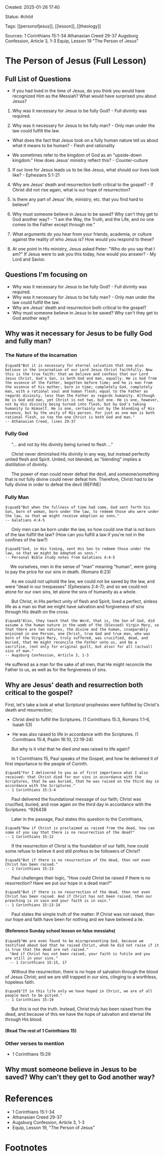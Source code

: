 Created: 2025-01-26 17:40

Status: #child 

Tags: [[personofjesus]], [[lesson]], [[theology]]

Sources: 1 Corinthians 15:1-34 
Athanasian Creed 29-37
Augsburg Confession, Article 3, 1-3
Equip, Lesson 19 "The Person of Jesus"

# The Person of Jesus (Full Lesson)

## Full List of Questions

- If you had lived in the time of Jesus, do you think you would have recognized Him as the Messiah? What would have surprised you about Jesus?

1. Why was it necessary for Jesus to be fully God? - Full divinity was required.

2. Why was it necessary for Jesus to be fully man? - Only man under the law could fulfill the law.

- What does the fact that Jesus took on a fully human nature tell us about what it means to be human? - Flesh and rationality

- We sometimes refer to the kingdom of God as an "upside-down kingdom." How does Jesus' ministry reflect this? - Counter-culture

3. If our love for Jesus leads us to be like Jesus, what should our lives look like? - Ephesians 5:1-21

4. Why are Jesus' death and resurrection both critical to the gospel? - If Christ did not rise again, what is our hope of resurrection?

5. Is there any part of Jesus' life, ministry, etc. that you find hard to believe?

6. Why must someone believe in Jesus to be saved? Why can't they get to God another way? - "I am the Way, the Truth, and the Life, and no one comes to the Father except through me."

7. What arguments do you hear from your friends, academia, or culture against the reality of who Jesus is? How would you respond to these?

8. At one point in His ministry, Jesus asked Peter: "Who do you say that I am?" If Jesus were to ask you this today, how would you answer? - My Lord and Savior.

## Questions I'm focusing on

- Why was it necessary for Jesus to be fully God? - Full divinity was required.
- Why was it necessary for Jesus to be fully man? - Only man under the law could fulfill the law.
- Why are Jesus' death and resurrection both critical to the gospel?
- Why must someone believe in Jesus to be saved? Why can't they get to God another way?

## Why was it necessary for Jesus to be fully God and fully man?

### The Nature of the Incarnation

    $\quad$"But it is necessary for eternal salvation that one also believe in the incarnation of our Lord Jesus Christ faithfully. Now this is the true faith: that we believe and confess that our Lord Jesus Christ, God's Son, is both God and man, equally. He is God from the essence of the Father, begotten before time; and he is man from the essence of his mother, born in time; completely God, completely man, with a rational soul and human flesh; equal to the Father as regards divinity, less than the Father as regards humanity. Although He is God and man, yet Christ is not two, but one. He is one, however, not by His divinity being turned into flesh, but by God's taking humanity to Himself. He is one, certainly not by the blending of His essence, but by the unity of His person. For just as one man is both rational flesh, so too the one Christ is both God and man."
    -- Athanasian Creed, lines 29-37

### Fully God

$\quad$ "... and not by His divinity being turned to flesh ..."

$\quad$ Christ never diminished His divinity in any way, but instead perfectly united flesh and Spirit. United, not blended, as "blending" implies a distillation of divinity.

$\quad$ The power of man could never defeat the devil, and someone/something that is not fully divine could never defeat him. Therefore, Christ had to be fully divine in order to defeat the devil (REFINE)

### Fully Man

    $\quad$"But when the fullness of time had come, God sent forth his Son, born of woman, born under the law, to redeem those who were under the law, so that we might receive adoption as sons."
    -- Galatians 4:4-5

$\quad$ Only men can be born under the law, so how could one that is not born of the law fulfill the law? (How can you fulfill a law if you're not in the confines of the law?)

    $\quad$"God, in His timing, sent His Son to redeem those under the law, so that we might be adopted as sons." 
    -- Personal Bible study notes from Galatians 4:4-5

$\quad$We ourselves, men in the sense of "man" meaning "human", were going to pay the price for our sins in death. (Romans 6:23)

$\quad$ As we could not uphold the law, we could not be saved by the law, and were "dead in our trespasses" (Ephesians 2:4-7); and so we could not atone for our own sins, let alone the sins of humanity as a whole.

$\quad$ But Christ, in HIs perfect unity of flesh and Spirit, lived a perfect, sinless life as a man so that we might have salvation and forgiveness of sins through His death on the cross.

    $\quad$"Also, they teach that the Word, that is, the Son of God, did assume a the human nature in the womb of the (blessed) Virgin Mary, so that there are two natures, the divine and the human, inseparably enjoined in one Person, one Christ, true God and true man, who was born of the Virgin Mary, truly suffered, was crucified, dead, and buried, that He might reconcile the Father unto us, and be a sacrifice, (not only for original guilt, but also) for all (actual) sins of man."
    -- Augsburg Confession, Article 3, 1-3

He suffered as a man for the sake of all men, that He might reconcile the Father to us, as well as for the forgiveness of sins.

## Why are Jesus' death and resurrection both critical to the gospel?

First, let's take a look at what Scriptural prophesies were fulfilled by Christ's death and resurrection;

- Christ died to fulfill the Scriptures. (1 Corinthians 15:3, Romans 1:1-6, Isaiah 53)

- He was also raised to life in accordance with the Scriptures. (1 Corinthians 15:4, Psalm 16:10, 22:19-24)

$\quad$ But why is it vital that he died *and* was raised to life again?

$\quad$ In 1 Corinthians 15, Paul speaks of the Gospel, and how he delivered it of first importance to the people of Corinth. 

    $\quad$"For I delivered to you as of first importance what I also received: that Christ died for our sins in accordance with the Scriptures, that he was buried, that he was raised on the third day in accordance with the Scriptures." 
    -- 1 Corinthians 15:3-4

$\quad$ Paul delivered the foundational message of our faith; Christ was crucified, buried, and rose again on the third day in accordance with the Scriptures. ^926438

$\quad$ Later in the passage, Paul states this question to the Corinthians,

    $\quad$"Now if Christ is proclaimed as raised from the dead, how can some of you say that there is no resurrection of the dead?" 
    -- 1 Corinthians 15:12

$\quad$ If the resurrection of Christ is the foundation of our faith, how could some refuse to believe it and still profess to be followers of Christ?

    $\quad$"But if there is no resurrection of the dead, then not even Christ has been raised." 
    -- 1 Corinthians 15:13

$\quad$ Paul challenges their logic, "How could Christ be raised if there is no resurrection? Have we put our hope in a dead man?"

    $\quad$"But if there is no resurrection of the dead, then not even Christ has been raised. And if Christ has not been raised, then our preaching is in vain and your faith is in vain." 
    -- 1 Corinthians 15:13-14

$\quad$ Paul states the simple truth of the matter: If Christ was not raised, then our hope and faith have been for nothing and we have believed a lie.

#### (Reference Sunday school lesson on false messiahs)

    $\quad$"We are even found to be misrepresenting God, because we testified about God that he raised Christ, whom he did not raise if it is true that the dead are not raised."
      "And if Christ has not been raised, your faith is futile and you         are still in your sins." 
      -- 1 Corinthians 15:15, 17

$\quad$ Without the resurrection, there is no hope of salvation through the blood of Jesus Christ; and we are still trapped in our sins, clinging to a worthless, hopeless faith.

    $\quad$"If in this life only we have hoped in Christ, we are of all people most to be pitied." 
    -- 1 Corinthians 15:19

$\quad$ But this is not the truth. Instead, Christ truly has been raised from the dead, and because of this we have the hope of salvation and eternal life through His blood.

#### (Read The rest of 1 Corinthians 15)

### Other verses to mention

- 1 Corinthians 15:29

## Why must someone believe in Jesus to be saved? Why can't they get to God another way?




# References

- 1 Corinthians 15:1-34 
- Athanasian Creed 29-37
- Augsburg Confession, Article 3, 1-3
- Equip, Lesson 19, "The Person of Jesus"

# Footnotes

[^1]: [[#^926438]]
